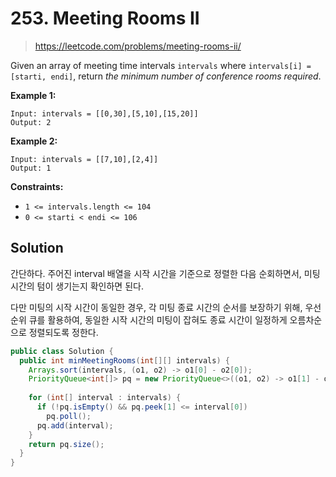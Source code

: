 # 253. Meeting Rooms II

> https://leetcode.com/problems/meeting-rooms-ii/

Given an array of meeting time intervals `intervals` where `intervals[i] = [starti, endi]`, return *the minimum number of conference rooms required*.

 

**Example 1:**

```
Input: intervals = [[0,30],[5,10],[15,20]]
Output: 2
```

**Example 2:**

```
Input: intervals = [[7,10],[2,4]]
Output: 1
```

**Constraints:**

- `1 <= intervals.length <= 104`
- `0 <= starti < endi <= 106`

## Solution

간단하다. 주어진 interval 배열을 시작 시간을 기준으로 정렬한 다음 순회하면서, 미팅시간의 텀이 생기는지 확인하면 된다.

다만 미팅의 시작 시간이 동일한 경우, 각 미팅 종료 시간의 순서를 보장하기 위해, 우선순위 큐를 활용하여, 동일한 시작 시간의 미팅이 잡혀도 종료 시간이 일정하게 오름차순으로 정렬되도록 정한다.

```java
public class Solution {
  public int minMeetingRooms(int[][] intervals) {
    Arrays.sort(intervals, (o1, o2) -> o1[0] - o2[0]);
    PriorityQueue<int[]> pq = new PriorityQueue<>((o1, o2) -> o1[1] - o1[2]);
    
    for (int[] interval : intervals) {
      if (!pq.isEmpty() && pq.peek[1] <= interval[0])
        pq.poll();
      pq.add(interval);
    }
    return pq.size();
  }
}
```

